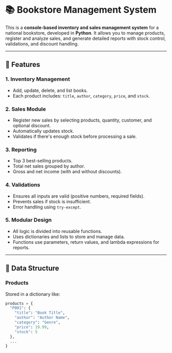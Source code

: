 # 📚 Bookstore Management System

This is a **console-based inventory and sales management system** for a national bookstore, developed in **Python**. It allows you to manage products, register and analyze sales, and generate detailed reports with stock control, validations, and discount handling.

---

## 🚀 Features

### 1. Inventory Management
- Add, update, delete, and list books.
- Each product includes: `title`, `author`, `category`, `price`, and `stock`.

### 2. Sales Module
- Register new sales by selecting products, quantity, customer, and optional discount.
- Automatically updates stock.
- Validates if there's enough stock before processing a sale.

### 3. Reporting
- Top 3 best-selling products.
- Total net sales grouped by author.
- Gross and net income (with and without discounts).

### 4. Validations
- Ensures all inputs are valid (positive numbers, required fields).
- Prevents sales if stock is insufficient.
- Error handling using `try-except`.

### 5. Modular Design
- All logic is divided into reusable functions.
- Uses dictionaries and lists to store and manage data.
- Functions use parameters, return values, and lambda expressions for reports.

---

## 📂 Data Structure

### Products
Stored in a dictionary like:
```python
products = {
  "P001": {
    "title": "Book Title",
    "author": "Author Name",
    "category": "Genre",
    "price": 19.99,
    "stock": 5
  },
  ...
}
